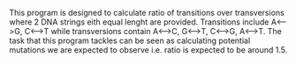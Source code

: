 This program is designed to calculate ratio of transitions over transversions where 2 DNA strings eith equal lenght are provided. Transitions include A<-->G, C<-->T while transversions contain A<-->C, G<-->T, C<-->G, A<-->T. The task that this program tackles can be seen as calculating potential mutations we are expected to observe i.e. ratio is expected to be around 1.5.

